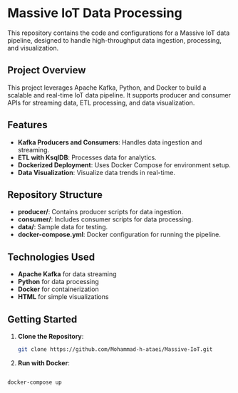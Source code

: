 # Massive IoT Data Processing

This repository contains the code and configurations for a Massive IoT data pipeline, designed to handle high-throughput data ingestion, processing, and visualization.

## Project Overview

This project leverages Apache Kafka, Python, and Docker to build a scalable and real-time IoT data pipeline. It supports producer and consumer APIs for streaming data, ETL processing, and data visualization.

## Features

- **Kafka Producers and Consumers**: Handles data ingestion and streaming.
- **ETL with KsqlDB**: Processes data for analytics.
- **Dockerized Deployment**: Uses Docker Compose for environment setup.
- **Data Visualization**: Visualize data trends in real-time.

## Repository Structure

- **producer/**: Contains producer scripts for data ingestion.
- **consumer/**: Includes consumer scripts for data processing.
- **data/**: Sample data for testing.
- **docker-compose.yml**: Docker configuration for running the pipeline.

## Technologies Used
- **Apache Kafka** for data streaming  
- **Python** for data processing  
- **Docker** for containerization  
- **HTML** for simple visualizations


## Getting Started

1. **Clone the Repository**:
   ```bash
   git clone https://github.com/Mohammad-h-ataei/Massive-IoT.git

2.  **Run with Docker**:
   ```bash

   docker-compose up
